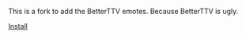 This is a fork to add the BetterTTV emotes. Because BetterTTV is ugly.

[Install](https://raw.githubusercontent.com/MrCheeze/secretdungeonemotes/gh-pages/dungeonemotes.user.js)